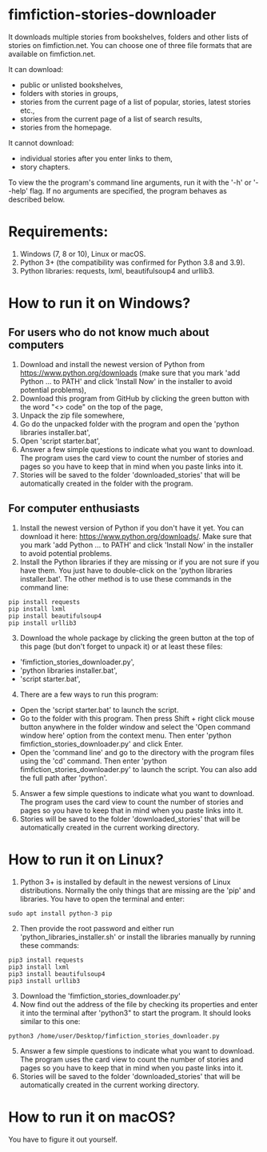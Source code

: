 # fimfiction-stories-downloader
It downloads multiple stories from bookshelves, folders and other lists of stories on fimfiction.net. You can choose one of three file formats that are available on fimfiction.net.

It can download:
- public or unlisted bookshelves,
- folders with stories in groups,
- stories from the current page of a list of popular, stories, latest stories etc.,
- stories from the current page of a list of search results,
- stories from the homepage.

It cannot download:
- individual stories after you enter links to them,
- story chapters.

To view the the program's command line arguments, run it with the '-h' or '--help' flag. If no arguments are specified, the program behaves as described below.

# Requirements:
1. Windows (7, 8 or 10), Linux or macOS.
2. Python 3+ (the compatibility was confirmed for Python 3.8 and 3.9).
3. Python libraries: requests, lxml, beautifulsoup4 and urllib3.

# How to run it on Windows?

## For users who do not know much about computers

1. Download and install the newest version of Python from https://www.python.org/downloads (make sure that you mark 'add Python ... to PATH' and click 'Install Now' in the installer to avoid potential problems),
2. Download this program from GitHub by clicking the green button with the word "<> code" on the top of the page,
3. Unpack the zip file somewhere,
4. Go do the unpacked folder with the program and open the 'python libraries installer.bat',
5. Open 'script starter.bat',
6. Answer a few simple questions to indicate what you want to download. The program uses the card view to count the number of stories and pages so you have to keep that in mind when you paste links into it.
7. Stories will be saved to the folder 'downloaded_stories' that will be automatically created in the folder with the program.

## For computer enthusiasts
1. Install the newest version of Python if you don't have it yet. You can download it here: https://www.python.org/downloads/. Make sure that you mark 'add Python ... to PATH' and click 'Install Now' in the installer to avoid potential problems.
2. Install the Python libraries if they are missing or if you are not sure if you have them. You just have to double-click on the 'python libraries installer.bat'. The other method is to use these commands in the command line:
```
pip install requests
pip install lxml
pip install beautifulsoup4
pip install urllib3
```
3. Download the whole package by clicking the green button at the top of this page (but don't forget to unpack it) or at least these files:
- 'fimfiction_stories_downloader.py',
- 'python libraries installer.bat',
- 'script starter.bat',
4. There are a few ways to run this program:
- Open the 'script starter.bat' to launch the script.
- Go to the folder with this program. Then press Shift + right click mouse button anywhere in the folder window and select the 'Open command window here' option from the context menu. Then enter 'python fimfiction_stories_downloader.py' and click Enter.
- Open the 'command line' and go to the directory with the program files using the 'cd' command. Then enter 'python fimfiction_stories_downloader.py' to launch the script. You can also add the full path after 'python'.
5. Answer a few simple questions to indicate what you want to download. The program uses the card view to count the number of stories and pages so you have to keep that in mind when you paste links into it.
6. Stories will be saved to the folder 'downloaded_stories' that will be automatically created in the current working directory.

# How to run it on Linux?
1. Python 3+ is installed by default in the newest versions of Linux distributions. Normally the only things that are missing are the 'pip' and libraries. You have to open the terminal and enter:
```
sudo apt install python-3 pip
```
2. Then provide the root password and either run 'python_libraries_installer.sh' or install the libraries manually by running these commands:
```
pip3 install requests
pip3 install lxml
pip3 install beautifulsoup4
pip3 install urllib3
```
3. Download the 'fimfiction_stories_downloader.py'
4. Now find out the address of the file by checking its properties and enter it into the terminal after 'python3" to start the program. It should looks similar to this one:
```
python3 /home/user/Desktop/fimfiction_stories_downloader.py
```
5. Answer a few simple questions to indicate what you want to download. The program uses the card view to count the number of stories and pages so you have to keep that in mind when you paste links into it.
6. Stories will be saved to the folder 'downloaded_stories' that will be automatically created in the current working directory.

# How to run it on macOS?
You have to figure it out yourself.
